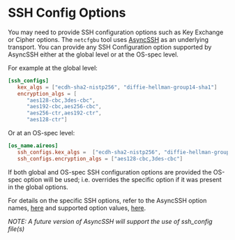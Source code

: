 # SSH Config Options
You may need to provide SSH configuration options such as Key Exchange or
Cipher options.  The `netcfgbu` tool uses [AsyncSSH](https://github.com/ronf/asyncssh) as an underlying transport.
You can provide any SSH Configuration option supported by AsyncSSH either at 
the global level or at the OS-spec level.

For example at the global level:
```toml
[ssh_configs]
   kex_algs = ["ecdh-sha2-nistp256", "diffie-hellman-group14-sha1"]
   encryption_algs = [
      "aes128-cbc,3des-cbc",
      "aes192-cbc,aes256-cbc",
      "aes256-ctr,aes192-ctr",
      "aes128-ctr"]
```

Or at an OS-spec level:
```toml
[os_name.aireos]
   ssh_configs.kex_algs =  ["ecdh-sha2-nistp256", "diffie-hellman-group14-sha1"]
   ssh_configs.encryption_algs = ["aes128-cbc,3des-cbc"]
```

If both global and OS-spec SSH configuration options are provided the OS-spec
option will be used; i.e. overrides the specific option if it was present
in the global options.

For details on the specific SSH options, refer to the AsyncSSH option names, [here](https://asyncssh.readthedocs.io/en/stable/api.html#asyncssh.SSHClientConnectionOptions)
and supported option values, [here](https://asyncssh.readthedocs.io/en/stable/api.html#supported-algorithms).

*NOTE: A future version of AsyncSSH will support the use of ssh_config file(s)*